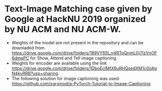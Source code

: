 # Text-Image Matching case given by Google at HackNU 2019 organized by NU ACM and NU ACM-W. 
  * Weights of the model are not present in the repository and can be downladed from 
https://drive.google.com/drive/folders/189VY65I_n4RTpQnmLGj7IzVnOF6dmePC for Show, Attend and Tell image captioning. 
  * Weights for encoder are available using the link
https://drive.google.com/drive/folders/1DboEcIMtX6uRHQsedXM1c0oAgN4kyRRB?usp=sharing.
  * The following solution for image captioning was used:
https://github.com/sgrvinod/a-PyTorch-Tutorial-to-Image-Captioning
